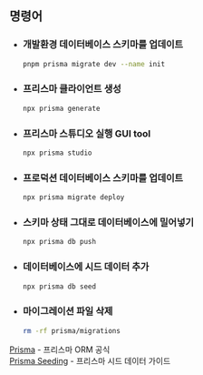 ## 명령어
- ### 개발환경 데이터베이스 스키마를 업데이트
  ```bash
  pnpm prisma migrate dev --name init
  ```
- ### 프리스마 클라이언트 생성
  ```bash
  npx prisma generate
  ```
- ### 프리스마 스튜디오 실행 GUI tool
  ```bash
  npx prisma studio
  ```
- ### 프로덕션 데이터베이스 스키마를 업데이트
  ```bash
  npx prisma migrate deploy
  ```
- ### 스키마 상태 그대로 데이터베이스에 밀어넣기
  ```bash
  npx prisma db push
  ``` 
- ### 데이터베이스에 시드 데이터 추가
  ```bash
  npx prisma db seed 
  ```

- ### 마이그레이션 파일 삭제
  ```bash
  rm -rf prisma/migrations
  ```


[Prisma](https://www.prisma.io/) - 프리스마 ORM 공식  
[Prisma Seeding](https://www.prisma.io/docs/orm/prisma-migrate/workflows/seeding#integrated-seeding-with-prisma-migrate) - 프리스마 시드 데이터 가이드  
